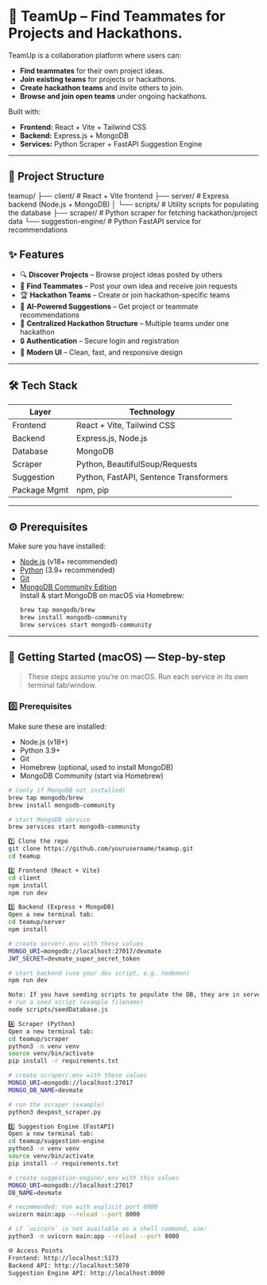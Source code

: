 # 🤝 TeamUp – Find Teammates for Projects and Hackathons.

TeamUp is a collaboration platform where users can:
- **Find teammates** for their own project ideas.
- **Join existing teams** for projects or hackathons.
- **Create hackathon teams** and invite others to join.
- **Browse and join open teams** under ongoing hackathons.

Built with:
- **Frontend:** React + Vite + Tailwind CSS
- **Backend:** Express.js + MongoDB
- **Services:** Python Scraper + FastAPI Suggestion Engine

---

## 📂 Project Structure

teamup/
├── client/ # React + Vite frontend
├── server/ # Express backend (Node.js + MongoDB)
│ └── scripts/ # Utility scripts for populating the database
├── scraper/ # Python scraper for fetching hackathon/project data
└── suggestion-engine/ # Python FastAPI service for recommendations


## ✨ Features
- 🔍 **Discover Projects** – Browse project ideas posted by others
- 📢 **Find Teammates** – Post your own idea and receive join requests
- 🏆 **Hackathon Teams** – Create or join hackathon-specific teams
- 🤖 **AI-Powered Suggestions** – Get project or teammate recommendations
- 📜 **Centralized Hackathon Structure** – Multiple teams under one hackathon
- 🔒 **Authentication** – Secure login and registration
- 🌙 **Modern UI** – Clean, fast, and responsive design

---

## 🛠 Tech Stack
| Layer         | Technology |
|--------------|------------|
| Frontend     | React + Vite, Tailwind CSS |
| Backend      | Express.js, Node.js |
| Database     | MongoDB |
| Scraper      | Python, BeautifulSoup/Requests |
| Suggestion   | Python, FastAPI, Sentence Transformers |
| Package Mgmt | npm, pip |

---

## ⚙ Prerequisites
Make sure you have installed:
- [Node.js](https://nodejs.org/) (v18+ recommended)
- [Python](https://www.python.org/) (3.9+ recommended)
- [Git](https://git-scm.com/)
- [MongoDB Community Edition](https://www.mongodb.com/try/download/community)  
  Install & start MongoDB on macOS via Homebrew:
  ```bash
  brew tap mongodb/brew
  brew install mongodb-community
  brew services start mongodb-community

---


## 🚀 Getting Started (macOS) — Step-by-step

> These steps assume you're on macOS. Run each service in its own terminal tab/window.

### 0️⃣ Prerequisites
Make sure these are installed:
- Node.js (v18+)
- Python 3.9+
- Git
- Homebrew (optional, used to install MongoDB)
- MongoDB Community (start via Homebrew)
```bash
# (only if MongoDB not installed)
brew tap mongodb/brew
brew install mongodb-community

# start MongoDB service
brew services start mongodb-community

1️⃣ Clone the repo
git clone https://github.com/yourusername/teamup.git
cd teamup

2️⃣ Frontend (React + Vite)
cd client
npm install
npm run dev

3️⃣ Backend (Express + MongoDB)
Open a new terminal tab:
cd teamup/server
npm install

# create server/.env with these values
MONGO_URI=mongodb://localhost:27017/devmate
JWT_SECRET=devmate_super_secret_token

# start backend (use your dev script, e.g. nodemon)
npm run dev

Note: If you have seeding scripts to populate the DB, they are in server/scripts/. Example:
# run a seed script (example filename)
node scripts/seedDatabase.js

4️⃣ Scraper (Python)
Open a new terminal tab:
cd teamup/scraper
python3 -m venv venv
source venv/bin/activate
pip install -r requirements.txt

# create scraper/.env with these values
MONGO_URI=mongodb://localhost:27017
MONGO_DB_NAME=devmate

# run the scraper (example)
python3 devpost_scraper.py

5️⃣ Suggestion Engine (FastAPI)
Open a new terminal tab:
cd teamup/suggestion-engine
python3 -m venv venv
source venv/bin/activate
pip install -r requirements.txt

# create suggestion-engine/.env with this values
MONGO_URI=mongodb://localhost:27017
DB_NAME=devmate

# recommended: run with explicit port 8000
uvicorn main:app --reload --port 8000

# if `uvicorn` is not available as a shell command, use:
python3 -m uvicorn main:app --reload --port 8000

🌐 Access Points
Frontend: http://localhost:5173
Backend API: http://localhost:5070
Suggestion Engine API: http://localhost:8000